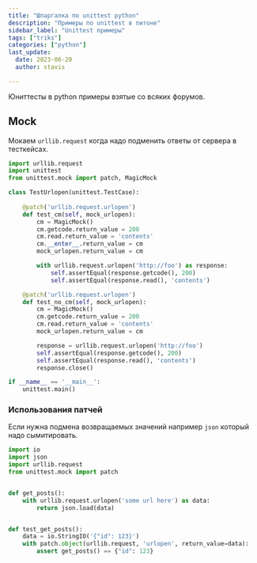 ```yaml
---
title: "Шпаргалка по unittest python"
description: "Примеры по unittest в питоне"
sidebar_label: "Unittest примеры"
tags: ["triks"]
categories: ["python"]
last_update:
  date: 2023-06-20
  author: stavis

---
```


Юниттесты в python примеры взятые со всяких форумов.

## Mock

Мокаем `urllib.request` когда надо подменить ответы от сервера в тесткейсах.

```py
import urllib.request
import unittest
from unittest.mock import patch, MagicMock

class TestUrlopen(unittest.TestCase):
    
    @patch('urllib.request.urlopen')
    def test_cm(self, mock_urlopen):
        cm = MagicMock()
        cm.getcode.return_value = 200
        cm.read.return_value = 'contents'
        cm.__enter__.return_value = cm
        mock_urlopen.return_value = cm

        with urllib.request.urlopen('http://foo') as response:
            self.assertEqual(response.getcode(), 200)
            self.assertEqual(response.read(), 'contents')

    @patch('urllib.request.urlopen')
    def test_no_cm(self, mock_urlopen):
        cm = MagicMock()
        cm.getcode.return_value = 200
        cm.read.return_value = 'contents'
        mock_urlopen.return_value = cm

        response = urllib.request.urlopen('http://foo')
        self.assertEqual(response.getcode(), 200)
        self.assertEqual(response.read(), 'contents')
        response.close()

if __name__ == '__main__':
    unittest.main()
```

### Использования патчей

Если нужна подмена возвращаемых значений например `json` который надо сымитировать.

```py
import io
import json
import urllib.request
from unittest.mock import patch


def get_posts():
    with urllib.request.urlopen('some url here') as data:
        return json.load(data)


def test_get_posts():
    data = io.StringIO('{"id": 123}')
    with patch.object(urllib.request, 'urlopen', return_value=data):
        assert get_posts() == {"id": 123}
```

